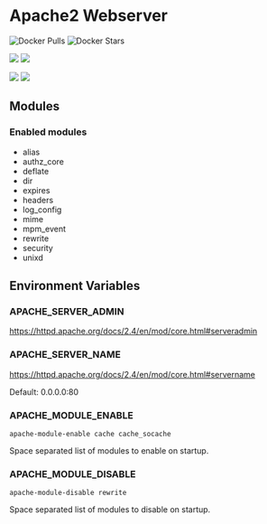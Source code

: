 # Apache2 Webserver

![Docker Pulls](https://img.shields.io/docker/pulls/foobox/docker-apache.svg)
![Docker Stars](https://img.shields.io/docker/stars/foobox/docker-apache.svg)

[![](https://images.microbadger.com/badges/version/foobox/docker-apache:2.4-amd64.svg)](https://microbadger.com/images/foobox/docker-apache:2.4-amd64 "Get your own version badge on microbadger.com")
[![](https://images.microbadger.com/badges/image/foobox/docker-apache:2.4-amd64.svg)](https://microbadger.com/images/foobox/docker-apache:2.4-amd64 "Get your own image badge on microbadger.com")

[![](https://images.microbadger.com/badges/version/foobox/docker-apache:2.4-arm32v6.svg)](https://microbadger.com/images/foobox/docker-apache:2.4-arm32v6 "Get your own version badge on microbadger.com")
[![](https://images.microbadger.com/badges/image/foobox/docker-apache:2.4-arm32v6.svg)](https://microbadger.com/images/foobox/docker-apache:2.4-arm32v6 "Get your own image badge on microbadger.com")

## Modules

### Enabled modules

* alias
* authz_core
* deflate
* dir
* expires
* headers
* log_config
* mime
* mpm_event
* rewrite
* security
* unixd

## Environment Variables

### APACHE_SERVER_ADMIN

https://httpd.apache.org/docs/2.4/en/mod/core.html#serveradmin

### APACHE_SERVER_NAME

https://httpd.apache.org/docs/2.4/en/mod/core.html#servername

Default: 0.0.0.0:80

### APACHE_MODULE_ENABLE

    apache-module-enable cache cache_socache

Space separated list of modules to enable on startup.

### APACHE_MODULE_DISABLE

    apache-module-disable rewrite
    
Space separated list of modules to disable on startup.